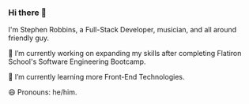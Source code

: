 ### Hi there 👋  
I'm Stephen Robbins, a Full-Stack Developer, musician, and all around friendly guy. 

🔭 I’m currently working on expanding my skills after completing Flatiron School's Software Engineering Bootcamp.

🌱 I’m currently learning more Front-End Technologies. 

😄 Pronouns: he/him.


<!--
**swrobbin/swrobbin** is a ✨ _special_ ✨ repository because its `README.md` (this file) appears on your GitHub profile.

Here are some ideas to get you started:

- 🔭 I’m currently working on ...
- 🌱 I’m currently learning ...
- 👯 I’m looking to collaborate on ...
- 🤔 I’m looking for help with ...
- 💬 Ask me about ...
- 📫 How to reach me: ...
- 😄 Pronouns: ...
- ⚡ Fun fact: ...
-->
